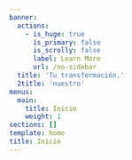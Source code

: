 ```yaml
---
banner:
  actions:
    - is_huge: true
      is_primary: false
      is_scrolly: false
      label: Learn More
      url: /no-sidebar
  title: 'Tu transformación,'
  2title: 'nuestro'
menus:
  main:
    title: Inicio
    weight: 1
sections: []
template: home
title: Inicio
---
```

